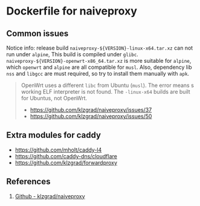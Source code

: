 # Dockerfile for naiveproxy

## Common issues

Notice info: release build `naiveproxy-${VERSION}-linux-x64.tar.xz` can not run
under `alpine`, This build is compiled under `glibc`.
`naiveproxy-${VERSION}-openwrt-x86_64.tar.xz` is more suitable for `alpine`,
which `openwrt` and `alpine` are all compatible for `musl`. Also, dependency lib
`nss` and `libgcc` are must required, so try to install them manually with
`apk`.

> OpenWrt uses a different `libc` from Ubuntu (`musl`). The error means s
> working ELF interpreter is not found. The `-linux-x64` builds are built for
> Ubuntus, not OpenWrt.
>
> - https://github.com/klzgrad/naiveproxy/issues/37
> - https://github.com/klzgrad/naiveproxy/issues/50

## Extra modules for caddy

- <https://github.com/mholt/caddy-l4>
- <https://github.com/caddy-dns/cloudflare>
- <https://github.com/klzgrad/forwardproxy>

## References

1. [Github - klzgrad/naiveproxy](https://github.com/klzgrad/naiveproxy)
